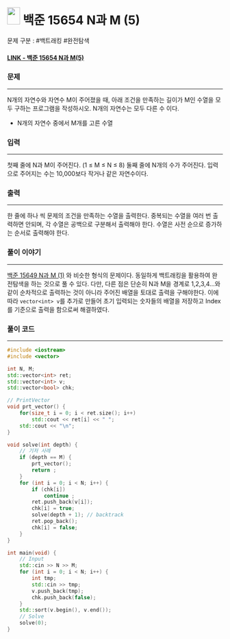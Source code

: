 
# <img src="https://d2gd6pc034wcta.cloudfront.net/tier/8.svg" width="30" height="40"> 백준 15654 N과 M (5)

문제 구분 : #백트래킹 #완전탐색 
#### [LINK - 백준 15654 N과 M(5)](https://www.acmicpc.net/problem/15654)

### 문제
<hr>

N개의 자연수와 자연수 M이 주어졌을 때, 아래 조건을 만족하는 길이가 M인 수열을 모두 구하는 프로그램을 작성하시오. N개의 자연수는 모두 다른 수 이다.
 - N개의 자연수 중에서 M개를 고른 수열

### 입력
<hr>

첫째 줄에 N과 M이 주어진다. (1 ≤ M ≤ N ≤ 8)
둘째 줄에 N개의 수가 주어진다. 입력으로 주어지는 수는 10,000보다 작거나 같은 자연수이다.
### 출력
<hr>

한 줄에 하나 씩 문제의 조건을 만족하는 수열을 출력한다. 중복되는 수열을 여러 번 출력하면 안되며, 각 수열은 공백으로 구분해서 출력해야 한다. 수열은 사전 순으로 증가하는 순서로 출력해야 한다.
### 풀이 이야기
<hr>

[백준 15649 N과 M (1)](./15649.md) 와 비슷한 형식의 문제이다. 동일하게 백트래킹을 활용하여 완전탐색을 하는 것으로 풀 수 있다. 다만, 다른 점은 단순히 N과 M을 경계로 1,2,3,4…와 같이 순차적으로 출력하는 것이 아니라 주어진 배열을 토대로 출력을 구해야한다. 이에 따라 `vector<int> v`를 추가로 만들어 초기 입력되는 숫자들의 배열을 저장하고 Index를 기준으로 출력을 함으로써 해결하였다.
### 풀이 코드
<hr>

``` c++
#include <iostream>
#include <vector>

int N, M;
std::vector<int> ret;
std::vector<int> v;
std::vector<bool> chk;

// PrintVector
void prt_vector() {
	for(size_t i = 0; i < ret.size(); i++)
		std::cout << ret[i] << " ";
	std::cout << "\n";
}

void solve(int depth) {
	// 기저 사례
	if (depth == M) {
		prt_vector();
		return ;
	}
	for (int i = 0; i < N; i++) {
		if (chk[i])
			continue ;
		ret.push_back(v[i]);
		chk[i] = true;
		solve(depth + 1); // backtrack
		ret.pop_back();
		chk[i] = false;
	}
}

int main(void) {
	// Input
	std::cin >> N >> M;
	for (int i = 0; i < N; i++) {
		int tmp;
		std::cin >> tmp;
		v.push_back(tmp);
		chk.push_back(false);
	}
	std::sort(v.begin(), v.end());
	// Solve
	solve(0);
}
```


